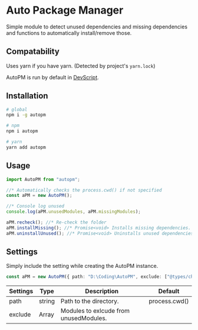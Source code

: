 # Auto Package Manager

Simple module to detect unused dependencies and missing dependencies and functions to automatically install/remove those.

## Compatability

Uses yarn if you have yarn. (Detected by project's `yarn.lock`)

AutoPM is run by default in [DevScript](https://www.npmjs.com/package/ts-devscript).

## Installation

```bash
# global
npm i -g autopm

# npm
npm i autopm

# yarn
yarn add autopm
```

## Usage

```TypeScript
import AutoPM from "autopm";

//* Automatically checks the process.cwd() if not specified
const aPM = new AutoPM();

//* Console log unused
console.log(aPM.unusedModules, aPM.missingModules);

aPM.recheck(); //* Re-check the folder
aPM.installMissing(); //* Promise<void> Installs missing dependencies.
aPM.uninstallUnused(); //* Promise<void> Uninstalls unused dependencies.
```

## Settings

Simply include the setting while creating the AutoPM instance.

```Typescript
const aPM = new AutoPM({ path: "D:\Coding\AutoPM", exclude: ["@types/chrome"] });
```

| Settings | Type          | Description                            | Default       |
| -------- | ------------- | -------------------------------------- | ------------- |
| path     | string        | Path to the directory.                 | process.cwd() |
| exclude  | Array<string> | Modules to exlcude from unusedModules. |               |
